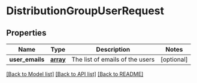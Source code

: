 # DistributionGroupUserRequest

## Properties
Name | Type | Description | Notes
------------ | ------------- | ------------- | -------------
**user_emails** | [**array**](.md) | The list of emails of the users | [optional] 

[[Back to Model list]](../README.md#documentation-for-models) [[Back to API list]](../README.md#documentation-for-api-endpoints) [[Back to README]](../README.md)

